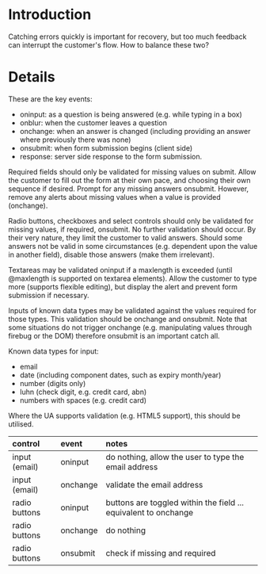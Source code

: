 # Introduction #

Catching errors quickly is important for recovery, but too much feedback can interrupt the customer's flow. How to balance these two?


# Details #

These are the key events:
  * oninput: as a question is being answered (e.g. while typing in a box)
  * onblur: when the customer leaves a question
  * onchange: when an answer is changed (including providing an answer where previously there was none)
  * onsubmit: when form submission begins (client side)
  * response: server side response to the form submission.

Required fields should only be validated for missing values on submit. Allow the customer to fill out the form at their own pace, and choosing their own sequence if desired. Prompt for any missing answers onsubmit. However, remove any alerts about missing values when a value is provided (onchange).

Radio buttons, checkboxes and select controls should only be validated for missing values, if required, onsubmit. No further validation should occur. By their very nature, they limit the customer to valid answers. Should some answers not be valid in some circumstances (e.g. dependent upon the value in another field), disable those answers (make them irrelevant).

Textareas may be validated oninput if a maxlength is exceeded (until @maxlength is supported on textarea elements). Allow the customer to type more (supports flexible editing), but display the alert and prevent form submission if necessary.

Inputs of known data types may be validated against the values required for those types. This validation should be onchange and onsubmit. Note that some situations do not trigger onchange (e.g. manipulating values through firebug or the DOM) therefore onsubmit is an important catch all.

Known data types for input:
  * email
  * date (including component dates, such as expiry month/year)
  * number (digits only)
  * luhn (check digit, e.g. credit card, abn)
  * numbers with spaces (e.g. credit card)

Where the UA supports validation (e.g. HTML5 support), this should be utilised.

| control | event | notes |
|:--------|:------|:------|
| input (email) | oninput | do nothing, allow the user to type the email address |
| input (email) | onchange | validate the email address |
| radio buttons | oninput | buttons are toggled within the field ... equivalent to onchange |
| radio buttons | onchange | do nothing |
| radio buttons | onsubmit | check if missing and required |